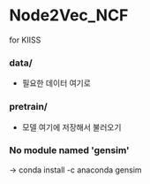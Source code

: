 # Node2Vec_NCF
for KIISS


### data/
- 필요한 데이터 여기로

### pretrain/
- 모델 여기에 저장해서 불러오기


### No module named 'gensim'
-> conda install -c anaconda gensim
